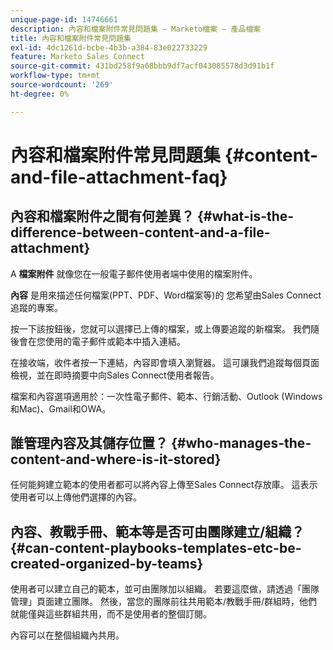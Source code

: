 ```yaml
---
unique-page-id: 14746661
description: 內容和檔案附件常見問題集 — Marketo檔案 — 產品檔案
title: 內容和檔案附件常見問題集
exl-id: 4dc1261d-bcbe-4b3b-a384-83e022733229
feature: Marketo Sales Connect
source-git-commit: 431bd258f9a68bbb9df7acf043085578d3d91b1f
workflow-type: tm+mt
source-wordcount: '269'
ht-degree: 0%

---
```


# 內容和檔案附件常見問題集 {#content-and-file-attachment-faq}

## 內容和檔案附件之間有何差異？ {#what-is-the-difference-between-content-and-a-file-attachment}

A **檔案附件** 就像您在一般電子郵件使用者端中使用的檔案附件。

**內容** 是用來描述任何檔案(PPT、PDF、Word檔案等)的 您希望由Sales Connect追蹤的專案。

按一下該按鈕後，您就可以選擇已上傳的檔案，或上傳要追蹤的新檔案。 我們隨後會在您使用的電子郵件或範本中插入連結。

在接收端，收件者按一下連結，內容即會填入瀏覽器。 這可讓我們追蹤每個頁面檢視，並在即時摘要中向Sales Connect使用者報告。

檔案和內容選項適用於：一次性電子郵件、範本、行銷活動、Outlook (Windows和Mac)、Gmail和OWA。

## 誰管理內容及其儲存位置？ {#who-manages-the-content-and-where-is-it-stored}

任何能夠建立範本的使用者都可以將內容上傳至Sales Connect存放庫。 這表示使用者可以上傳他們選擇的內容。

## 內容、教戰手冊、範本等是否可由團隊建立/組織？ {#can-content-playbooks-templates-etc-be-created-organized-by-teams}

使用者可以建立自己的範本，並可由團隊加以組織。 若要這麼做，請透過「團隊管理」頁面建立團隊。 然後，當您的團隊前往共用範本/教戰手冊/群組時，他們就能僅與這些群組共用，而不是使用者的整個訂閱。

內容可以在整個組織內共用。
